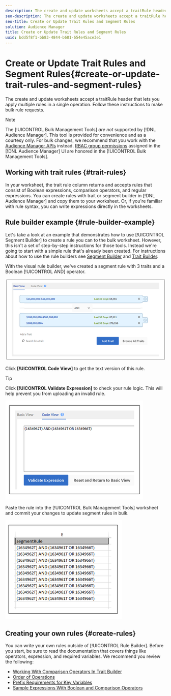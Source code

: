 ```yaml
---
description: The create and update worksheets accept a traitRule header that lets you apply multiple rules in a single operation. Follow these instructions to make bulk rule requests.
seo-description: The create and update worksheets accept a traitRule header that lets you apply multiple rules in a single operation. Follow these instructions to make bulk rule requests.
seo-title: Create or Update Trait Rules and Segment Rules
solution: Audience Manager
title: Create or Update Trait Rules and Segment Rules
uuid: bdd5f8f1-bb83-4844-b681-654e45ace3e1
---
```


# Create or Update Trait Rules and Segment Rules{#create-or-update-trait-rules-and-segment-rules}

The create and update worksheets accept a traitRule header that lets you apply multiple rules in a single operation. Follow these instructions to make bulk rule requests.

<!-- 

<p>c_bulk_rules.xml </p>

 -->

>[!NOTE]
>
>The [!UICONTROL Bulk Management Tools] *are not* supported by [!DNL Audience Manager]. This tool is provided for convenience and as a courtesy only. For bulk changes, we recommend that you work with the [Audience Manager APIs](../../api/rest-api-main/aam-api-getting-started.md) instead. [RBAC group permissions](../../features/administration/administration-overview.md) assigned in the [!DNL Audience Manager] UI are honored in the [!UICONTROL Bulk Management Tools].

## Working with trait rules {#trait-rules}

In your worksheet, the trait rule column returns and accepts rules that consist of Boolean expressions, comparison operators, and regular expressions. You can create rules with trait or segment builder in [!DNL Audience Manager] and copy them to your worksheet. Or, if you're familiar with rule syntax, you can write expressions directly in the worksheets.

## Rule builder example {#rule-builder-example}

Let's take a look at an example that demonstrates how to use [!UICONTROL Segment Builder] to create a rule you can to the bulk worksheet. However, this isn't a set of step-by-step instructions for those tools. Instead we're going to start with a simple rule that's already been created. For instructions about how to use the rule builders see [Segment Builder](../../features/segments/segment-builder.md) and [Trait Builder](../../features/traits/about-trait-builder.md).

With the visual rule builder, we've created a segment rule with 3 traits and a Boolean [!UICONTROL AND] operator.

![](assets/visualrule.png)

Click **[!UICONTROL Code View]** to get the text version of this rule. 

>[!TIP]
>
>Click **[!UICONTROL Validate Expression]** to check your rule logic. This will help prevent you from uploading an invalid rule.

![](assets/coderule.png)

Paste the rule into the [!UICONTROL Bulk Management Tools] worksheet and commit your changes to update segment rules in bulk.

![](assets/segmentrule.png)

## Creating your own rules {#create-rules}

You can write your own rules outside of [!UICONTROL Rule Builder]. Before you start, be sure to read the documentation that covers things like operators, expression, and required variables. We recommend you review the following:

* [Working With Comparison Operators In Trait Builder](../../features/traits/trait-comparison-operators.md) 
* [Order of Operations](../../features/traits/trait-operator-precedence.md) 
* [Prefix Requirements for Key Variables](../../features/traits/trait-variable-prefixes.md) 
* [Sample Expressions With Boolean and Comparison Operators](../../features/traits/trait-expression-samples.md)

